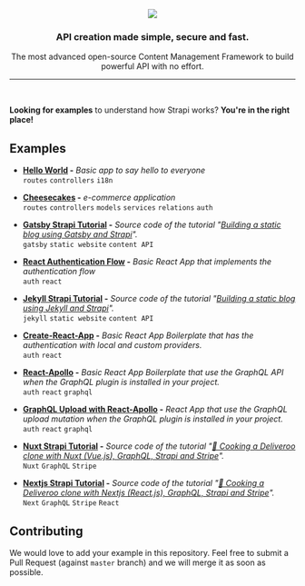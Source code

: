 <p align="center"><img src="https://cldup.com/7umchwdUBh.png" /></p>
<h3 align="center">API creation made simple, secure and fast.</h3>
<p align="center">The most advanced open-source Content Management Framework to build powerful API with no effort.</p>

***

<br />

**Looking for examples** to understand how Strapi works? **You're in the right place!** <br />

## Examples

- **[Hello World](./hello-world) -** *Basic app to say hello to everyone* <br />
   `routes` `controllers` `i18n`
- **[Cheesecakes](./cheesecakes) -** *e-commerce application* <br />
   `routes` `controllers` `models` `services` `relations` `auth`
- **[Gatsby Strapi Tutorial](./gatsby-strapi-tutorial) -** *Source code of the tutorial "[Building a static blog using Gatsby and Strapi](https://blog.strapi.io/building-a-static-website-using-gatsby-and-strapi)".* <br />
   `gatsby` `static website` `content API`
- **[React Authentication Flow](./login-react) -** *Basic React App that implements the authentication flow* <br />
   `auth` `react`
- **[Jekyll Strapi Tutorial](./jekyll-strapi-tutorial) -** *Source code of the tutorial "[Building a static blog using Jekyll and Strapi](https://blog.strapi.io/building-a-static-website-using-jekyll-and-strapi)".* <br />
   `jekyll` `static website` `content API`
- **[Create-React-App](./good-old-react-authentication-flow) -** *Basic React App Boilerplate that has the authentication with local and custom providers.* <br />
   `auth` `react`
- **[React-Apollo](./react-apollo) -** *Basic React App Boilerplate that use the GraphQL API when the GraphQL plugin is installed in your project.* <br />
  `auth` `react` `graphql`
- **[GraphQL Upload with React-Apollo](./apollo-upload-graphql) -** *React App that use the GraphQL upload mutation when the GraphQL plugin is installed in your project.* <br />
  `auth` `react` `graphql`
- **[Nuxt Strapi Tutorial](./nuxt-strapi-deliveroo-clone-tutorial) -** *Source code of the tutorial "[🍝 Cooking a Deliveroo clone with Nuxt (Vue.js), GraphQL, Strapi and Stripe](https://blog.strapi.io/cooking-a-deliveroo-clone-with-nuxt-vue-js-graphql-strapi-and-stripe-setup-part-1-7/https://blog.strapi.io/cooking-a-deliveroo-clone-with-nuxt-vue-js-graphql-strapi-and-stripe-setup-part-1-7/)".* <br />
  `Nuxt` `GraphQL` `Stripe`

- **[Nextjs Strapi Tutorial](./nextjs-react-strapi-deliveroo-clone-tutorial) -** *Source code of the tutorial "[🍝 Cooking a Deliveroo clone with Nextjs (React.js), GraphQL, Strapi and Stripe](https://blog.strapi.io/strapi-next-setup/)".* <br />
  `Next` `GraphQL` `Stripe` `React`

## Contributing

We would love to add your example in this repository. Feel free to submit a Pull Request (against `master` branch) and we will merge it as soon as possible.
